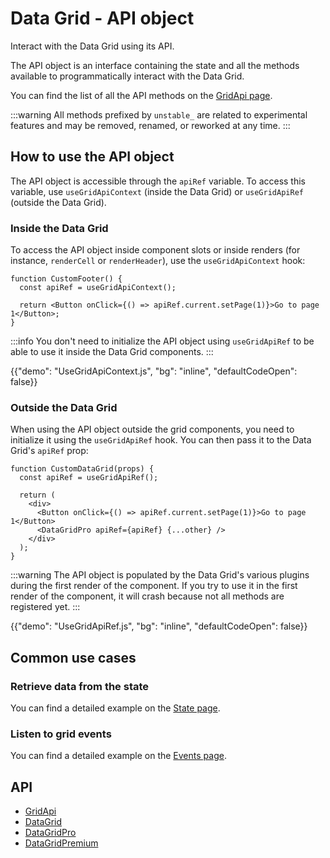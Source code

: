 # Data Grid - API object

<p class="description">Interact with the Data Grid using its API.</p>

The API object is an interface containing the state and all the methods available to programmatically interact with the Data Grid.

You can find the list of all the API methods on the [GridApi page](/x/api/data-grid/grid-api/).

:::warning
All methods prefixed by `unstable_` are related to experimental features and may be removed, renamed, or reworked at any time.
:::

## How to use the API object

The API object is accessible through the `apiRef` variable.
To access this variable, use `useGridApiContext` (inside the Data Grid) or `useGridApiRef` (outside the Data Grid).

### Inside the Data Grid

To access the API object inside component slots or inside renders (for instance, `renderCell` or `renderHeader`), use the `useGridApiContext` hook:

```tsx
function CustomFooter() {
  const apiRef = useGridApiContext();

  return <Button onClick={() => apiRef.current.setPage(1)}>Go to page 1</Button>;
}
```

:::info
You don't need to initialize the API object using `useGridApiRef` to be able to use it inside the Data Grid components.
:::

{{"demo": "UseGridApiContext.js", "bg": "inline", "defaultCodeOpen": false}}

### Outside the Data Grid

When using the API object outside the grid components, you need to initialize it using the `useGridApiRef` hook.
You can then pass it to the Data Grid's `apiRef` prop:

```tsx
function CustomDataGrid(props) {
  const apiRef = useGridApiRef();

  return (
    <div>
      <Button onClick={() => apiRef.current.setPage(1)}>Go to page 1</Button>
      <DataGridPro apiRef={apiRef} {...other} />
    </div>
  );
}
```

:::warning
The API object is populated by the Data Grid's various plugins during the first render of the component.
If you try to use it in the first render of the component, it will crash because not all methods are registered yet.
:::

{{"demo": "UseGridApiRef.js", "bg": "inline", "defaultCodeOpen": false}}

## Common use cases

### Retrieve data from the state

You can find a detailed example on the [State page](/x/react-data-grid/state/#access-the-state).

### Listen to grid events

You can find a detailed example on the [Events page](/x/react-data-grid/events/#subscribing-to-events).

## API

- [GridApi](/x/api/data-grid/grid-api/)
- [DataGrid](/x/api/data-grid/data-grid/)
- [DataGridPro](/x/api/data-grid/data-grid-pro/)
- [DataGridPremium](/x/api/data-grid/data-grid-premium/)
